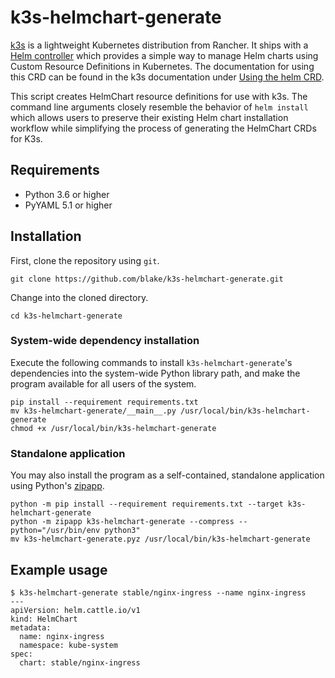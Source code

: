 # k3s-helmchart-generate

[k3s](https://k3s.io) is a lightweight Kubernetes distribution from Rancher.
It ships with a [Helm controller](https://github.com/rancher/helm-controller)
which provides a simple way to manage Helm charts using Custom Resource
Definitions in Kubernetes. The documentation for using this CRD can be found in
the k3s documentation under
 [Using the helm CRD](https://rancher.com/docs/k3s/latest/en/configuration/#using-the-helm-crd).

This script creates HelmChart resource definitions for use with k3s. The command
line arguments closely resemble the behavior of `helm install` which allows
users to preserve their existing Helm chart installation workflow while
simplifying the process of generating the HelmChart CRDs for K3s.

## Requirements

* Python 3.6 or higher
* PyYAML 5.1 or higher

## Installation

First, clone the repository using `git`.

```shell
git clone https://github.com/blake/k3s-helmchart-generate.git
```

Change into the cloned directory.

```shell
cd k3s-helmchart-generate
```

### System-wide dependency installation

Execute the following commands to install `k3s-helmchart-generate`'s dependencies
into the system-wide Python library path, and make the program available for all
users of the system.

```shell
pip install --requirement requirements.txt
mv k3s-helmchart-generate/__main__.py /usr/local/bin/k3s-helmchart-generate
chmod +x /usr/local/bin/k3s-helmchart-generate
```

### Standalone application

You may also install the program as a self-contained, standalone application using
Python's [zipapp].

```shell
python -m pip install --requirement requirements.txt --target k3s-helmchart-generate
python -m zipapp k3s-helmchart-generate --compress --python="/usr/bin/env python3"
mv k3s-helmchart-generate.pyz /usr/local/bin/k3s-helmchart-generate
```

## Example usage

```shell
$ k3s-helmchart-generate stable/nginx-ingress --name nginx-ingress
---
apiVersion: helm.cattle.io/v1
kind: HelmChart
metadata:
  name: nginx-ingress
  namespace: kube-system
spec:
  chart: stable/nginx-ingress

```

[zipapp]: https://docs.python.org/3/library/zipapp.html
